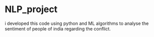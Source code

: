 # NLP_project
i developed this code using python and ML algorithms to analyse the sentiment of people of india regarding the conflict.
